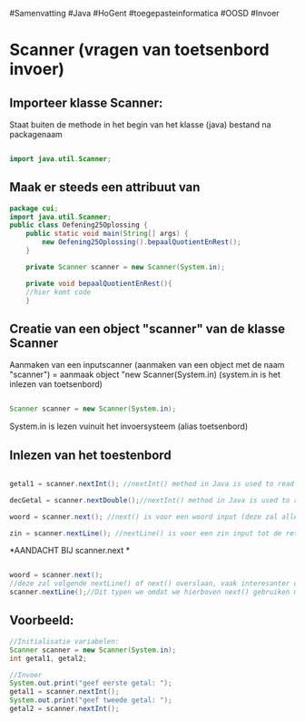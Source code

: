 #Samenvatting #Java #HoGent #toegepasteinformatica #OOSD #Invoer

# Scanner (vragen van toetsenbord invoer)
## Importeer klasse Scanner:
Staat buiten de methode in het begin van het klasse (java) bestand na packagenaam

```java

import java.util.Scanner;

```


## Maak er steeds een attribuut van

```java
package cui;
import java.util.Scanner;
public class Oefening25Oplossing {
	public static void main(String[] args) {
		new Oefening25Oplossing().bepaalQuotientEnRest();
	}

	private Scanner scanner = new Scanner(System.in);

	private void bepaalQuotientEnRest(){
	//hier komt code
	}

```
## Creatie van een object "scanner" van de klasse Scanner

Aanmaken van een inputscanner (aanmaken van een object met de naam "scanner") = aanmaak object "new Scanner(System.in) (system.in is het inlezen van toetsenbord)

```java

Scanner scanner = new Scanner(System.in);

```

System.in is lezen vuinuit het invoersysteem (alias toetsenbord)
## Inlezen van het toestenbord

```java

getal1 = scanner.nextInt(); //nextInt() method in Java is used to read the next token of the input as an integer. When using a Scanner

decGetal = scanner.nextDouble();//nextInt() method in Java is used to read the next token of the input as an double. When using a Scanner

woord = scanner.next(); //next() is voor een woord input (deze zal alles vanaf een spatie niet mee registreren)

zin = scanner.nextLine(); //nextLine() is voor een zin input tot de return


```

*AANDACHT BIJ scanner.next *

```java

woord = scanner.next(); 
//deze zal volgende nextLine() of next() overslaan, vaak interesanter om nextLine() te gebruiken in plaats van next()
scanner.nextLine();//Dit typen we omdat we hierboven next() gebruiken maar deze nextline() zan niet worden uitgevoerd


```

## Voorbeeld:

```java
//Initialisatie variabelen:
Scanner scanner = new Scanner(System.in);
int getal1, getal2;

//Invoer
System.out.print("geef eerste getal: ");
getal1 = scanner.nextInt(); 
System.out.print("geef tweede getal: ");
getal2 = scanner.nextInt();

```
